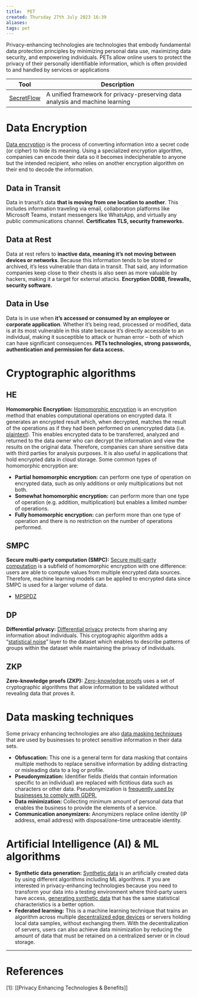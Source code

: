 ```yaml
---
title:  PET
created: Thursday 27th July 2023 16:39
aliases: 
tags: pet
---
```

Privacy-enhancing technologies are technologies that embody fundamental data protection principles by minimizing personal data use, maximizing data security, and empowering individuals. PETs allow online users to protect the privacy of their personally identifiable information, which is often provided to and handled by services or applications

| Tool                                                   | Description                                                                   |
| ------------------------------------------------------ | ----------------------------------------------------------------------------- |
| [SecretFlow](https://github.com/secretflow/secretflow) | A unified framework for privacy-preserving data analysis and machine learning |
# Data Encryption

[Data encryption](https://www.mimecast.com/content/data-encryption/) is the process of converting information into a secret code (or cipher) to hide its meaning. Using a specialized encryption algorithm, companies can encode their data so it becomes indecipherable to anyone but the intended recipient, who relies on another encryption algorithm on their end to decode the information.
## Data in Transit

Data in transit’s data **that is moving from one location to another**. This includes information traveling via email, collaboration platforms like Microsoft Teams, instant messengers like WhatsApp, and virtually any public communications channel. **Certificates TLS, security frameworks.**
## Data at Rest

Data at rest refers to **inactive data, meaning it’s not moving between devices or networks**. Because this information tends to be stored or archived, it’s less vulnerable than data in transit. That said, any information companies keep close to their chests is also seen as more valuable by hackers, making it a target for external attacks. **Encryption DDBB, firewalls, security software.**
## Data in Use

Data is in use when **it’s accessed or consumed by an employee or corporate application**. Whether it’s being read, processed or modified, data is at its most vulnerable in this state because it’s directly accessible to an individual, making it susceptible to attack or human error – both of which can have significant consequences. **PETs technologies, strong passwords, authentication and permission for data access.**

# Cryptographic algorithms

## HE

**Homomorphic Encryption:** [Homomorphic encryption](https://research.aimultiple.com/homomorphic-encryption/) is an encryption method that enables computational operations on encrypted data. It generates an encrypted result which, when decrypted, matches the result of the operations as if they had been performed on unencrypted data (i.e. [plaintext](https://en.wikipedia.org/wiki/Plaintext)). This enables encrypted data to be transferred, analyzed and returned to the data owner who can decrypt the information and view the results on the original data. Therefore, companies can share sensitive data with third parties for analysis purposes. It is also useful in applications that hold encrypted data in cloud storage. Some common types of homomorphic encryption are:

- **Partial homomorphic encryption:** can perform one type of operation on encrypted data, such as only additions or only multiplications but not both.
- **Somewhat homomorphic encryption:** can perform more than one type of operation (e.g. addition, multiplication) but enables a limited number of operations.
- **Fully homomorphic encryption:** can perform more than one type of operation and there is no restriction on the number of operations performed.

## SMPC

**Secure multi-party computation (SMPC):** [Secure multi-party computation](https://research.aimultiple.com/secure-multi-party-computation/) is a subfield of homomorphic encryption with one difference: users are able to compute values from multiple encrypted data sources. Therefore, machine learning models can be applied to encrypted data since SMPC is used for a larger volume of data.

- [MPSPDZ](https://github.com/data61/MP-SPDZ)
## DP

**Differential privacy:** [Differential privacy](https://research.aimultiple.com/differential-privacy/) protects from sharing any information about individuals. This cryptographic algorithm adds a “[statistical noise](https://whatis.techtarget.com/definition/statistical-noise)” layer to the dataset which enables to describe patterns of groups within the dataset while maintaining the privacy of individuals.
## ZKP

 **Zero-knowledge proofs (ZKP):** [Zero-knowledge proofs](https://research.aimultiple.com/zero-knowledge-proofs/) uses a set of cryptographic algorithms that allow information to be validated without revealing data that proves it.

# Data masking techniques

Some privacy enhancing technologies are also [data masking techniques](https://research.aimultiple.com/data-masking/) that are used by businesses to protect sensitive information in their data sets.

- **Obfuscation:** This one is a general term for data masking that contains multiple methods to replace sensitive information by adding distracting or misleading data to a log or profile.
- **Pseudonymization:** Identifier fields (fields that contain information specific to an individual) are replaced with fictitious data such as characters or other data. Pseudonymization is [frequently used by businesses to comply with GDPR.](https://research.aimultiple.com/data-masking/#how-does-gdpr-promote-data-masking)
- **Data minimization:** Collecting minimum amount of personal data that enables the business to provide the elements of a service.
- **Communication anonymizers:** Anonymizers replace online identity (IP address, email address) with disposal/one-time untraceable identity.

# Artificial Intelligence (AI) & ML algorithms

- **Synthetic data generation:** [Synthetic data](https://research.aimultiple.com/synthetic-data/) is an artificially created data by using different algorithms including ML algorithms. If you are interested in privacy-enhancing technologies because you need to transform your data into a testing environment where third-party users have access, [generating synthetic data](https://research.aimultiple.com/synthetic-data-generation/) that has the same statistical characteristics is a better option.
- **Federated learning:** This is a machine learning technique that trains an algorithm across multiple [decentralized edge devices](https://research.aimultiple.com/edge-analytics/) or servers holding local data samples, without exchanging them. With the decentralization of servers, users can also achieve data minimization by reducing the amount of data that must be retained on a centralized server or in cloud storage.

---
# References

[1]: [[Privacy Enhancing Technologies & Benefits]]

